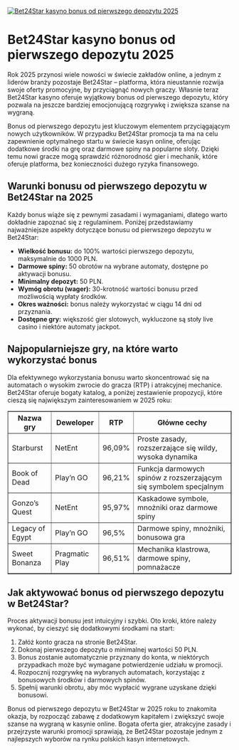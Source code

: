 [![Bet24Star kasyno bonus od pierwszego depozytu 2025](https://123-caf.pages.dev/gitsignup.png)](https://vrmoo.ru/Bt82HjjY)

<h1>Bet24Star kasyno bonus od pierwszego depozytu 2025</h1> <p>Rok 2025 przynosi wiele nowości w świecie zakładów online, a jednym z liderów branży pozostaje Bet24Star – platforma, która nieustannie rozwija swoje oferty promocyjne, by przyciągnąć nowych graczy. Własnie teraz Bet24Star kasyno oferuje wyjątkowy bonus od pierwszego depozytu, który pozwala na jeszcze bardziej emocjonującą rozgrywkę i zwiększa szanse na wygraną.</p>  <p>Bonus od pierwszego depozytu jest kluczowym elementem przyciągającym nowych użytkowników. W przypadku Bet24Star promocja ta ma na celu zapewnienie optymalnego startu w świecie kasyn online, oferując dodatkowe środki na grę oraz darmowe spiny na popularne sloty. Dzięki temu nowi gracze mogą sprawdzić różnorodność gier i mechanik, które oferuje platforma, bez konieczności dużego ryzyka finansowego.</p>  <h2>Warunki bonusu od pierwszego depozytu w Bet24Star na 2025</h2> <p>Każdy bonus wiąże się z pewnymi zasadami i wymaganiami, dlatego warto dokładnie zapoznać się z regulaminem. Poniżej przedstawiamy najważniejsze aspekty dotyczące bonusu od pierwszego depozytu w Bet24Star:</p> <ul> <li><strong>Wielkość bonusu:</strong> do 100% wartości pierwszego depozytu, maksymalnie do 1000 PLN.</li> <li><strong>Darmowe spiny:</strong> 50 obrotów na wybrane automaty, dostępne po aktywacji bonusu.</li> <li><strong>Minimalny depozyt:</strong> 50 PLN.</li> <li><strong>Wymóg obrotu (wager):</strong> 30-krotność wartości bonusu przed możliwością wypłaty środków.</li> <li><strong>Okres ważności:</strong> bonus należy wykorzystać w ciągu 14 dni od przyznania.</li> <li><strong>Dostępne gry:</strong> większość gier slotowych, wykluczone są stoły live casino i niektóre automaty jackpot.</li> </ul>  <h2>Najpopularniejsze gry, na które warto wykorzystać bonus</h2> <p>Dla efektywnego wykorzystania bonusu warto skoncentrować się na automatach o wysokim zwrocie do gracza (RTP) i atrakcyjnej mechanice. Bet24Star oferuje bogaty katalog, a poniżej zestawienie propozycji, które cieszą się największym zainteresowaniem w 2025 roku:</p>  <table border="1" cellpadding="8" cellspacing="0" style="border-collapse: collapse; width: 100%;">   <thead>     <tr>       <th>Nazwa gry</th>       <th>Deweloper</th>       <th>RTP</th>       <th>Główne cechy</th>     </tr>   </thead>   <tbody>     <tr>       <td>Starburst</td>       <td>NetEnt</td>       <td>96,09%</td>       <td>Proste zasady, rozszerzające się wildy, wysoka dynamika</td>     </tr>     <tr>       <td>Book of Dead</td>       <td>Play’n GO</td>       <td>96,21%</td>       <td>Funkcja darmowych spinów z rozszerzającym się symbolem specjalnym</td>     </tr>     <tr>       <td>Gonzo’s Quest</td>       <td>NetEnt</td>       <td>95,97%</td>       <td>Kaskadowe symbole, mnożniki oraz darmowe spiny</td>     </tr>     <tr>       <td>Legacy of Egypt</td>       <td>Play’n GO</td>       <td>96,5%</td>       <td>Darmowe spiny, mnożniki, bonusowa gra</td>     </tr>     <tr>       <td>Sweet Bonanza</td>       <td>Pragmatic Play</td>       <td>96,51%</td>       <td>Mechanika klastrowa, darmowe spiny, pomnażacze</td>     </tr>   </tbody> </table>  <h2>Jak aktywować bonus od pierwszego depozytu w Bet24Star?</h2> <p>Proces aktywacji bonusu jest intuicyjny i szybki. Oto kroki, które należy wykonać, by cieszyć się dodatkowymi środkami na start:</p> <ol> <li>Załóż konto gracza na stronie Bet24Star.</li> <li>Dokonaj pierwszego depozytu o minimalnej wartości 50 PLN.</li> <li>Bonus zostanie automatycznie przyznany do konta, w niektórych przypadkach może być wymagane potwierdzenie udziału w promocji.</li> <li>Rozpocznij rozgrywkę na wybranych automatach, korzystając z bonusowych środków i darmowych spinów.</li> <li>Spełnij warunki obrotu, aby móc wypłacić wygrane uzyskane dzięki bonusowi.</li> </ol>  <p>Bonus od pierwszego depozytu w Bet24Star w 2025 roku to znakomita okazja, by rozpocząć zabawę z dodatkowym kapitałem i zwiększyć swoje szanse na wygraną w kasynie online. Bogata oferta gier, atrakcyjne zasady i przejrzyste warunki promocji sprawiają, że Bet24Star pozostaje jednym z najlepszych wyborów na rynku polskich kasyn internetowych.</p>